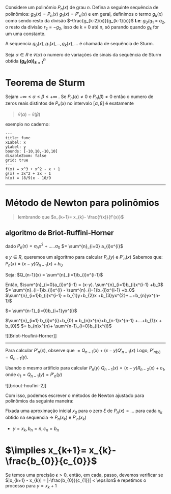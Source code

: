 Considere um polinômio $P_{n}(x)$ de grau $n$. Defina a seguinte sequência de polinômios:
	$g_{0}(x) = P_{n}(x)$
	$g_{1}(x) = P'_{n}(x)$
e em geral, definimos o termo $g_k(x)$ como sendo resto da divisão $-\frac{g_{k-2}(x)}{g_{k-1}(x)}$ 
**I.e**: $g_0/g_1$ = $q_2$, o resto da divisão $r_2$ = $-g_2$, isso de k = 0 até n, só parando quando $g_k$ for um uma constante.

A sequencia $g_{0}(x), g_{1}(x),.., g_{k}(x), ...$ é chamada de sequência de Sturm.

Seja $\alpha\in R$ e $ṽ({\alpha})$ o numero de variações de sinais da sequência de Sturm obtida **$(g_{k}(\alpha))_{k=1}^{n}$**

# Teorema de Sturm
Sejam $-\infty \leq \alpha \leq \beta \leq +\infty$ . Se $P_{n}(\alpha)\neq 0$ e $P_{n}(\beta) \neq 0$ então o numero de zeros reais distintos de $P_{n}(x)$ no  intervalo $[\alpha, \beta]$ é exatamente 
> $ṽ (\alpha) - ṽ(\beta)$


exemplo no caderno:
```functionplot
---
title: func
xLabel: x
yLabel: y
bounds: [-10,10,-10,10]
disableZoom: false
grid: true
---
f(x) = x^3 + x^2 - x + 1
g(x) = 3x^2 + 2x - 1 
h(x) = (8/9)x - 10/9

```


---
# Método de Newton para polinômios
> lembrando que $x_{k+1}= x_{k}- \frac{f(x)}{f'(x)}$

## algoritmo de Briot-Ruffini-Horner
dado 
$P_{n}(x) = a_{n}x^2+.....a_0$ 
$= \sum^{n}_{i=0} a_{i}x^{i}$

e $y\in R$, queremos um algoritmo para calcular $P_{n}(y)$ e $P'_{n}(x)$ 
Sabemos que:
 $P_{n}(x) = (x-y)Q_{n-1}(x) + b_{0}$ 

Seja:
$Q_{n-1}(x) = \sum^{n}_{i=1}b_{i}x^{i-1}$

Então, 
$\sum^{n}_{i=0}a_{i}x^{i-1} = (x-y). \sum^{n}_{i=1}b_{i}x^{i-1} +b_0$
$= \sum^{n}_{i=1}b_{i}x^{i} - \sum^{n}_{i=1}b_{i}x^{i-1} +b_0$
$\sum^{n}_{i=1}b_{i}x^{i-1} = b_{1}y+b_{2}x +b_{3}yx^{2}+...+b_{n}yx^{n-1}$

$= \sum^{n-1}_{i=0}b_{i+1}yx^{i}$

$\sum^{n}_{i=1} b_{i}x^{i}+b_{0} = b_{n}x^{n}+b_{n-1}x^{n-1} +...+b_{1}x + b_{0}$
$= b_{n}x^{n}+ \sum^{n-1}_{i=0}b_{i}x^{i}$

![[Briot-Houfini-Horner]]

---
Para calcular $P'_n(x)$, observe que $= Q_{n-1}(x) + (x-y) Q'_{n-1}(x)$
Logo, $P'_{n(y)}= Q_{n-1}(y)$.

Usando o mesmo artifício para calcular $P_n(y)$
$Q_{n-1}(x)= (x-y)R_{n-2}(x) +c_{1}$, onde $c_{1} = Q_{n-1}(y)=P'_n(y)$

![[briout-houfini-2]]

Com isso, podemos escrever o métodos de Newton ajustado para polinômios da seguinte maneira:

Fixada uma aproximação inicial $x_{0}$ para o zero $\xi$ de $P_{n}(x) = ...$
para cada $x_{k}$ obtido na sequencia -> $P_{n}(x_{k})$ e $P'_{n}(x_{k})$
- $y = x_k, b_n = n, c_n = b_n$
# $\implies x_{k+1}= x_{k}- \frac{b_{0}}{c_{0}}$
Se temos uma precisão $\epsilon > 0$, então, em cada, passo, devemos verificar se  $|x_{k+1} - x_{k}| = |-\frac{b_{0}}{c_{1}}| < \epsilon$ e repetimos o processo para $y = x_k+1$

